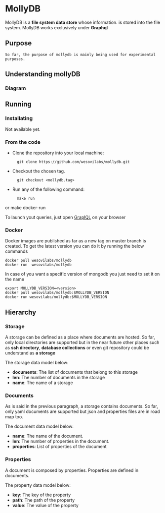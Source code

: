 # MollyDB

MollyDB is a **file system data store** whose information. is stored into the 
file system. MollyDB works exclusively under **Graphql**

## Purpose
 

    So far, the purpose of mollydb is mainly being used for experimental 
    purposes. 


## Understanding mollyDB

### Diagram

####


## Running 

### Installating

Not available yet.

### From the code

- Clone the repository into your local machine: 

        git clone https://github.com/wesovilabs/mollydb.git
        
- Checkout the chosen tag.

        git checkout <mollydb.tag>
        
- Run any of the following command: 
    
        make run
or 
        make docker-run 
 


To launch yout queries, just open  [GrapIQL](http://localhost:9090) on your 
browser


### Docker

Docker images are published as far as a new tag on master branch is created. 
To get the latest version you can do it by running the below commands

    docker pull wesovilabs/mollydb
    docker run  wesovilabs/mollydb
    
In case of you want a specific version of mongodb you just need to set it on 
the name 
    
    export MOLLYDB_VERSION=<version>
    docker pull wesovilabs/mollydb:$MOLLYDB_VERSION
    docker run wesovilabs/mollydb:$MOLLYDB_VERSION
    

## Hierarchy

### Storage
A storage can be defined as a place where documents are hosted. 
So far, only local directories are supported but in the near future other 
places such as **ssh directory**, **database collections** or even git 
repository could be understand as **a storage**

The storage data model below:

- **documents**: The list of documents that belong to this storage
- **len**: The number of documents in the storage
- **name**: The name of a storage 

### Documents
As is said in the previous paragraph, a storage contains documents. So far, 
only yaml documents are supported but json and properties files are in road 
map too.

The document data model below:

- **name**: The name of the document. 
- **len**: The number of properties in the document.
- **properties**: List of properties of the document

### Properties
A document is composed by properties. Properties are defined in documents.

The property data model below:
 
- **key**: The key of the property
- **path**: The path of the property
- **value**: The value of the property
